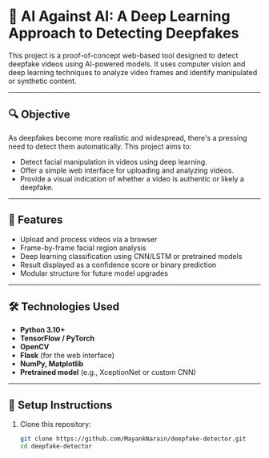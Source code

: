 # 🧠 AI Against AI: A Deep Learning Approach to Detecting Deepfakes

This project is a proof-of-concept web-based tool designed to detect deepfake videos using AI-powered models. It uses computer vision and deep learning techniques to analyze video frames and identify manipulated or synthetic content.

---

## 🔍 Objective

As deepfakes become more realistic and widespread, there's a pressing need to detect them automatically. This project aims to:

- Detect facial manipulation in videos using deep learning.
- Offer a simple web interface for uploading and analyzing videos.
- Provide a visual indication of whether a video is authentic or likely a deepfake.

---

## 🧪 Features

- Upload and process videos via a browser
- Frame-by-frame facial region analysis
- Deep learning classification using CNN/LSTM or pretrained models
- Result displayed as a confidence score or binary prediction
- Modular structure for future model upgrades

---

## 🛠️ Technologies Used

- **Python 3.10+**
- **TensorFlow / PyTorch**
- **OpenCV**
- **Flask** (for the web interface)
- **NumPy, Matplotlib**
- **Pretrained model** (e.g., XceptionNet or custom CNN)

---

## 🚀 Setup Instructions

1. Clone this repository:

   ```bash
   git clone https://github.com/MayankNarain/deepfake-detector.git
   cd deepfake-detector

